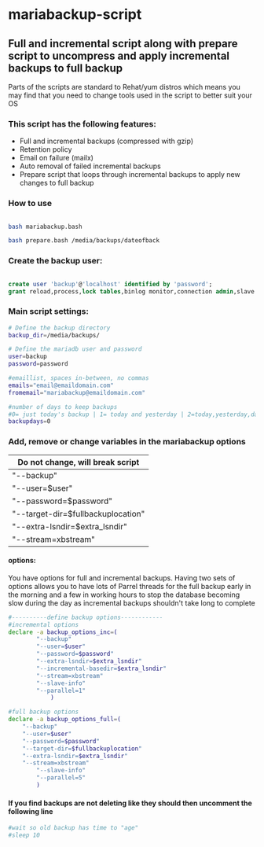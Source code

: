# mariabackup-script
## Full and incremental script along with prepare script to uncompress and apply incremental backups to full backup ##

Parts of the scripts are standard to Rehat/yum distros which means you may find that you need to change tools used in the script to better suit your OS

### This script has the following features: ###

* Full and incremental backups (compressed with gzip)
* Retention policy
* Email on failure (mailx)
* Auto removal of failed incremental backups
* Prepare script that loops through incremental backups to apply new changes to full backup

### How to use ###

```bash

bash mariabackup.bash

bash prepare.bash /media/backups/dateofback
```

### Create the backup user: ###

```SQL

create user 'backup'@'localhost' identified by 'password';
grant reload,process,lock tables,binlog monitor,connection admin,slave monitor on *.* to 'backup'@'localhost';

```

### Main script settings: ###


```bash
# Define the backup directory
backup_dir=/media/backups/

# Define the mariadb user and password
user=backup
password=password

#emaillist, spaces in-between, no commas
emails="email@emaildomain.com"
fromemail="mariabackup@emaildomain.com"

#number of days to keep backups
#0= just today's backup | 1= today and yesterday | 2=today,yesterday,day before etc
backupdays=0

```

### Add, remove or change variables in the mariabackup options ###
Do not change, will break script|
----------------|
"--backup"|
"--user=$user"|
"--password=$password"|
"--target-dir=$fullbackuplocation"|
"--extra-lsndir=$extra_lsndir"|
"--stream=xbstream"|


#### options: ####

You have options for full and incremental backups. Having two sets of options allows you to have lots of Parrel threads for the full backup early in the morning and a few in working hours to stop the database becoming slow during the day as incremental backups shouldn't take long to complete

```bash
#----------define backup options------------
#incremental options
declare -a backup_options_inc=(
		"--backup"
		"--user=$user"
		"--password=$password"
		"--extra-lsndir=$extra_lsndir"
		"--incremental-basedir=$extra_lsndir"
		"--stream=xbstream"
		"--slave-info"
		"--parallel=1"
	    	)

#full backup options
declare -a backup_options_full=(
    "--backup"
    "--user=$user"
    "--password=$password"
    "--target-dir=$fullbackuplocation"
    "--extra-lsndir=$extra_lsndir"
    "--stream=xbstream"
		"--slave-info"
		"--parallel=5"
        )

```
#### If you find backups are not deleting like they should then uncomment the following line ####

```bash
#wait so old backup has time to "age"
#sleep 10
```
